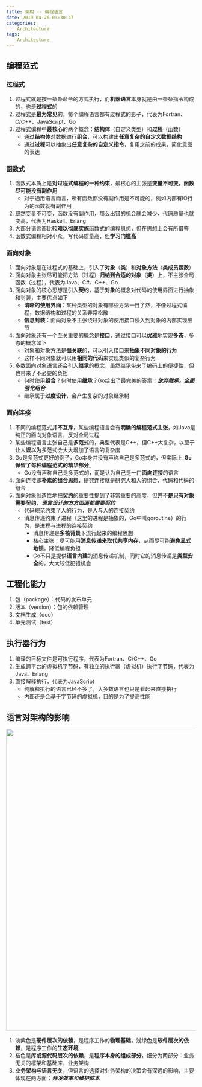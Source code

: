 ```yaml
---
title: 架构 -- 编程语言
date: 2019-04-26 03:30:47
categories:
    Architecture
tags:
    Architecture
---
```


## 编程范式

### 过程式
1. 过程式就是按一条条命令的方式执行，而**机器语言**本身就是由一条条指令构成的，也是**过程式**的
2. 过程式是**最为常见**的，每个编程语言都有过程式的影子，代表为Fortran、C/C++、JavaScript、Go
3. 过程式编程中**最核心**的两个概念：**结构体**（自定义类型）和**过程**（函数）
    - 通过**结构体**对数据进行**组合**，可以构建出**任意复杂的自定义数据结构**
    - 通过**过程**可以抽象出**任意复杂的自定义指令**，复用之前的成果，简化意图的表达

<!-- more -->

### 函数式
1. 函数式本质上是**对过程式编程的一种约束**，最核心的主张是**变量不可变**，**函数尽可能没有副作用**
    - 对于通用语言而言，所有函数都没有副作用是不可能的，例如内部有IO行为的函数就有副作用
2. 既然变量不可变，函数没有副作用，那么出错的机会就会减少，代码质量也就变高，代表为Haskell、Erlang
3. 大部分语言都比较**难以彻底实施**函数式的编程思想，但在思想上会有所借鉴
4. 函数式编程相对小众，写代码质量高，但**学习门槛高**

### 面向对象
1. 面向对象是在过程式的基础上，引入了**对象**（**类**）和**对象方法**（**类成员函数**）
2. 面向对象主张尽可能把方法（过程）**归纳到合适的对象**（**类**）上，不主张全局函数（过程），代表为Java、C#、C++、Go
3. 面向对象的核心思想是引入**契约**，基于**对象**的概念对代码的使用界面进行抽象和封装，主要优点如下
    - **清晰的使用界面**：某种类型的对象有哪些方法一目了然，不像过程式编程，数据结构和过程的关系非常松散
    - **信息封装**：面向对象不主张绕过对象的使用接口侵入到对象的内部实现细节
4. 面向对象还有一个至关重要的概念是**接口**，通过接口可以**优雅**地实现**多态**，多态的概念如下
    - 对象和对象方法是**强关联**的，可以引入接口来**抽象不同对象的行为**
    - 这样不同对象就可以用**相同的代码**来实现类似的复杂行为
5. 多数面向对象语言还会引入**继承**的概念，虽然继承带来了编码上的便捷性，但也带来了不必要的负担
    - 何时使用**组合**？何时使用**继承**？Go给出了最完美的答案：_**放弃继承，全面强化组合**_
    - 继承属于**过度设计**，会产生复杂的对象继承树

### 面向连接
1. 不同的编程范式**并不互斥**，某些编程语言会有**明确的编程范式主张**，如Java是纯正的面向对象语言，反对全局过程
2. 某些编程语言主张自己是**多范式**的，典型代表是C++，但C++太复杂，以至于让人**误以为**多范式会大大增加了语言的复杂度
3. Go是多范式更好的例子，Go本身并没有声称自己是多范式的，但实际上_**Go保留了每种编程范式的精华部分**_
    - Go没有声称自己是多范式的，而是认为自己是一门**面向连接**的语言
4. 面向连接即**朴素的组合思想**，研究连接就是研究人和人的组合，代码和代码的组合
5. 面向对象创造性地把**契约**的重要性提到了非常重要的高度，但**并不是只有对象需要契约**，_**语言设计的方方面面都需要契约**_
    - 代码规范约束了人的行为，是人与人的连接契约
    - 消息传递约束了进程（这里的进程是抽象的，Go中叫goroutine）的行为，是进程与进程的连接契约
        - 消息传递是**多核背景**下流行起来的编程思想
        - 核心主张：尽可能用**消息传递来取代共享内存**，从而尽可能**避免显式地锁**，降低编程负担
        - Go不只是提供**语言内建**的消息传递机制，同时它的消息传递是**类型安全**的，大大较低犯错机会

## 工程化能力
1. 包（package）：代码的发布单元
2. 版本（version）：包的依赖管理
3. 文档生成（doc）
4. 单元测试（test）

## 执行器行为
1. 编译的目标文件是可执行程序，代表为Fortran、C/C++、Go
2. 生成跨平台的虚拟机字节码，有独立的执行器（虚拟机）执行字节码，代表为Java、Erlang
3. 直接解释执行，代表为JavaScript
    - 纯解释执行的语言已经不多了，大多数语言也只是看起来直接执行
    - 内部还是会基于字节码的虚拟机，目的是为了提高性能

## 语言对架构的影响
<img src="https://architecture-1253868755.cos.ap-guangzhou.myqcloud.com/architecture-programming-language.png" width=800/>

1. 淡紫色是**硬件层次的依赖**，是程序工作的**物理基础**，浅绿色是**软件层次的依赖**，是程序工作的**生态环境**
2. 桔色是**库或源代码层次的依赖**，是**程序本身的组成部分**，细分为两部分：业务无关的框架和基础库，业务架构
3. **业务架构与语言无关**，但语言的选择对业务架构的决策会有深远的影响，主要体现在两方面：_**开发效率**和**维护成本**_

<!-- indicate-the-source -->
